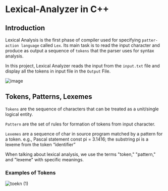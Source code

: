 # Lexical-Analyzer in C++

## Introduction

Lexical Analysis is the first phase of compiler used for specifying `patter-action language` called `Lex`. Its main task is to read the input character and produce as output a sequence of `tokens` that the parser uses for syntax analysis.

In this project, Lexical Analyzer reads the input from the `input.txt` file and display all the tokens in input file in the `Output` File.


![image](https://user-images.githubusercontent.com/58816552/126887075-a9666d5d-c81f-4eae-a690-2eda8967f7dd.png)


## Tokens, Patterns, Lexemes

`Tokens` are the sequence of characters that can be treated as a unit/single logical entity.

`Pattern` are the set of rules for formation of tokens from input character.

`Lexemes` are a sequence of char in source program matched by a pattern for a token.
 e.g., Pascal statement const pi = 3.1416;
the substring pi is a lexeme from the token “identifier”

When talking about lexical analysis, we use the terms "token," "pattern," and "lexeme" with specific meanings. 

### Examples of Tokens

![toekn (1)](https://user-images.githubusercontent.com/58816552/126888680-06cf04ad-b97c-433b-a334-5c4f6d9557e2.png)


